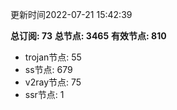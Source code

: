 更新时间2022-07-21 15:42:39

**总订阅: 73**
**总节点: 3465**
**有效节点: 810**
- trojan节点: 55
- ss节点: 679
- v2ray节点: 75
- ssr节点: 1
